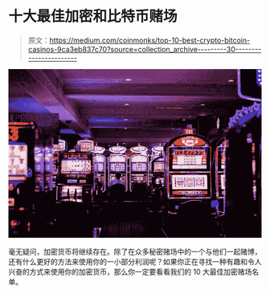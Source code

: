 # 十大最佳加密和比特币赌场

> 原文：<https://medium.com/coinmonks/top-10-best-crypto-bitcoin-casinos-9ca3eb837c70?source=collection_archive---------30----------------------->

![](img/c7791d5b9da90d748b4f915f054c1f5c.png)

毫无疑问，加密货币将继续存在。除了在众多秘密赌场中的一个与他们一起赌博，还有什么更好的方法来使用你的一小部分利润呢？如果你正在寻找一种有趣和令人兴奋的方式来使用你的加密货币，那么你一定要看看我们的 10 大最佳加密赌场名单。